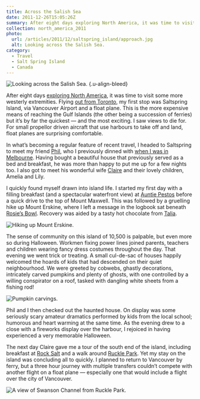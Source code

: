 ```yaml
---
title: Across the Salish Sea
date: 2011-12-26T15:05:26Z
summary: After eight days exploring North America, it was time to visit its more westerly extremities, starting with Saltspring Island.
collection: north_america_2011
photo:
  url: /articles/2011/12/saltspring_island/approach.jpg
  alt: Looking across the Salish Sea.
category:
  - Travel
  - Salt Spring Island
  - Canada
---
```

![](approach.jpg 'Looking across the Salish Sea.')
{.u-align-bleed}

After eight days [exploring North America][1], it was time to visit some more westerly extremities. Flying [out from Toronto][2], my first stop was Saltspring Island, via Vancouver Airport and a float plane. This is the more expensive means of reaching the Gulf Islands (the other being a succession of ferries) but it’s by far the quickest — and the most exciting. I saw views to die for. For small propellor driven aircraft that use harbours to take off and land, float planes are surprising comfortable.

In what’s becoming a regular feature of recent travel, I headed to Saltspring to meet my friend [Phil][3], who I previously dinned with [when I was in Melbourne][4]. Having bought a beautiful house that previously served as a bed and breakfast, he was more than happy to put me up for a few nights too. I also got to meet his wonderful wife [Claire][5] and their lovely children, Amelia and Lily.

I quickly found myself drawn into island life. I started my first day with a filling breakfast (and a spectacular waterfront view) at [Auntie Pestos][6] before a quick drive to the top of Mount Maxwell. This was followed by a gruelling hike up Mount Erskine, where I left a message in the logbook sat beneath [Rosie’s Bowl][7]. Recovery was aided by a tasty hot chocolate from [Talia][8].

![](erskine.jpg 'Hiking up Mount Erskine.')

The sense of community on this island of 10,500 is palpable, but even more so during Halloween. Workmen fixing power lines joined parents, teachers and children wearing fancy dress costumes throughout the day. That evening we went trick or treating. A small cul-de-sac of houses happily welcomed the hoards of kids that had descended on their quiet neighbourhood. We were greeted by cobwebs, ghastly decorations, intricately carved pumpkins and plenty of ghosts, with one controlled by a willing conspirator on a roof, tasked with dangling white sheets from a fishing rod!

![](halloween.jpg 'Pumpkin carvings.')

Phil and I then checked out the haunted house. On display was some seriously scary amateur dramatics performed by kids from the local school; humorous and heart warming at the same time. As the evening drew to a close with a fireworks display over the harbour, I rejoiced in having experienced a very memorable Halloween.

The next day Claire gave me a tour of the south end of the island, including breakfast at [Rock Salt][9] and a walk around [Ruckle Park][10]. Yet my stay on the island was concluding all to quickly. I planned to return to Vancouver by ferry, but a three hour journey with multiple transfers couldn’t compete with another flight on a float plane — especially one that would include a flight over the city of Vancouver.

![](ruckle_park.jpg 'A view of Swanson Channel from Ruckle Park.')

[1]: /2011/12/north_america
[2]: /2011/12/toronto
[3]: http://philmccluskey.com/
[4]: /2010/01/melbourne
[5]: http://loobylu.com/
[6]: http://auntiepestos.com/
[7]: http://rosiesbowl.wordpress.com/about/
[8]: http://cafetalia.ca/
[9]: https://rocksaltrestaurant.com
[10]: http://www.env.gov.bc.ca/bcparks/explore/parkpgs/ruckle/
